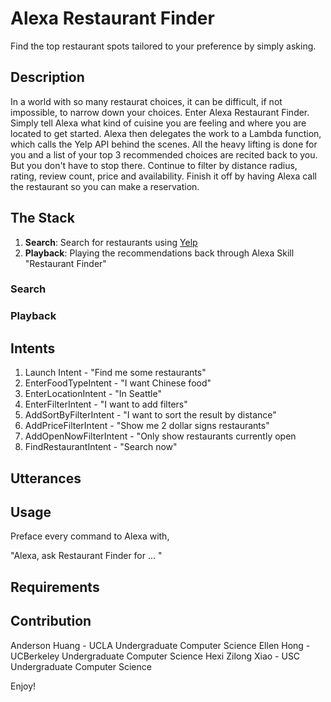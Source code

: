 # Alexa Restaurant Finder 
Find the top restaurant spots tailored to your preference by simply asking. 

## Description
In a world with so many restaurat choices, it can be difficult, if not impossible, to narrow down your choices. Enter Alexa Restaurant Finder. Simply tell Alexa what kind of cuisine you are feeling and where you are located to get started. Alexa then delegates the work to a Lambda function, which calls the Yelp API behind the scenes. All the heavy lifting is done for you and a list of your top 3 recommended choices are recited back to you. But you don't have to stop there. Continue to filter by distance radius, rating, review count, price and availability. Finish it off by having Alexa call the restaurant so you can make a reservation. 

## The Stack

1. **Search**: Search for restaurants using [Yelp](https://www.yelp.com/developers/documentation/v3)
2. **Playback**: Playing the recommendations back through Alexa Skill "Restaurant Finder"

### Search 

### Playback

## Intents
1. Launch Intent - "Find me some restaurants"
2. EnterFoodTypeIntent - "I want Chinese food"
3. EnterLocationIntent - "In Seattle"
4. EnterFilterIntent - "I want to add filters"
5. AddSortByFilterIntent - "I want to sort the result by distance"
6. AddPriceFilterIntent - "Show me 2 dollar signs restaurants"
7. AddOpenNowFilterIntent - "Only show restaurants currently open
8. FindRestaurantIntent - "Search now"

## Utterances

## Usage

Preface every command to Alexa with, 

"Alexa, ask Restaurant Finder for ... "

## Requirements

## Contribution
Anderson Huang - UCLA Undergraduate Computer Science
Ellen Hong - UCBerkeley Undergraduate Computer Science
Hexi Zilong Xiao - USC Undergraduate Computer Science

Enjoy!

